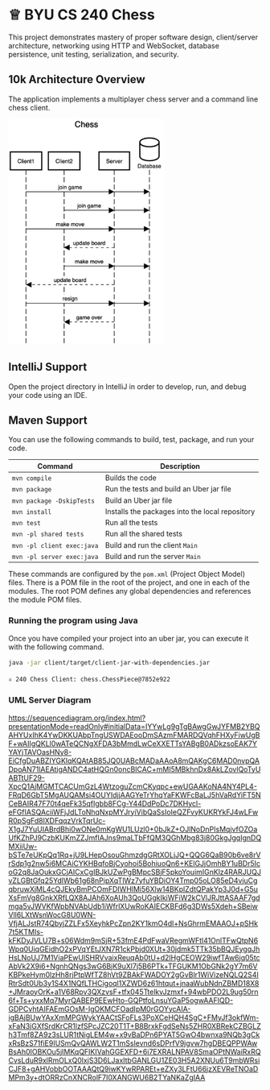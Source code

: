 # ♕ BYU CS 240 Chess

This project demonstrates mastery of proper software design, client/server architecture, networking using HTTP and WebSocket, database persistence, unit testing, serialization, and security.

## 10k Architecture Overview

The application implements a multiplayer chess server and a command line chess client.

[![Sequence Diagram](10k-architecture.png)](https://sequencediagram.org/index.html#initialData=C4S2BsFMAIGEAtIGckCh0AcCGAnUBjEbAO2DnBElIEZVs8RCSzYKrgAmO3AorU6AGVIOAG4jUAEyzAsAIyxIYAERnzFkdKgrFIuaKlaUa0ALQA+ISPE4AXNABWAexDFoAcywBbTcLEizS1VZBSVbbVc9HGgnADNYiN19QzZSDkCrfztHFzdPH1Q-Gwzg9TDEqJj4iuSjdmoMopF7LywAaxgvJ3FC6wCLaFLQyHCdSriEseSm6NMBurT7AFcMaWAYOSdcSRTjTka+7NaO6C6emZK1YdHI-Qma6N6ss3nU4Gpl1ZkNrZwdhfeByy9hwyBA7mIT2KAyGGhuSWi9wuc0sAI49nyMG6ElQQA)

## IntelliJ Support

Open the project directory in IntelliJ in order to develop, run, and debug your code using an IDE.

## Maven Support

You can use the following commands to build, test, package, and run your code.

| Command                    | Description                                     |
| -------------------------- | ----------------------------------------------- |
| `mvn compile`              | Builds the code                                 |
| `mvn package`              | Run the tests and build an Uber jar file        |
| `mvn package -DskipTests`  | Build an Uber jar file                          |
| `mvn install`              | Installs the packages into the local repository |
| `mvn test`                 | Run all the tests                               |
| `mvn -pl shared tests`     | Run all the shared tests                        |
| `mvn -pl client exec:java` | Build and run the client `Main`                 |
| `mvn -pl server exec:java` | Build and run the server `Main`                 |

These commands are configured by the `pom.xml` (Project Object Model) files. There is a POM file in the root of the project, and one in each of the modules. The root POM defines any global dependencies and references the module POM files.

### Running the program using Java

Once you have compiled your project into an uber jar, you can execute it with the following command.

```sh
java -jar client/target/client-jar-with-dependencies.jar

♕ 240 Chess Client: chess.ChessPiece@7852e922
```
### UML Server Diagram
https://sequencediagram.org/index.html?presentationMode=readOnly#initialData=IYYwLg9gTgBAwgGwJYFMB2YBQAHYUxIhK4YwDKKUAbpTngUSWDAEooDmSAzmFMARDQVqhFHXyFiwUgBF+wAIIgQKLl0wATeQCNgXFDA3bMmdLwCeXXETTsYABgB0ADkzsoEAK7YYAYjTAVOasHNy8-EiCfgDuABZIYGKIqKQAtAB85JQ0UABcMADaAAoA8mQAKgC6MAD0nvpQADpoAN71lAEAtigANDC4atHQGn0oncBICAC+mMI5MBkhnDx8AkLZovlQoTyUABTtUF29-XpcQ1AjMGMTCACUmGzL4WtzoguZcmCKyqpc+ewUGAAKoNA4NY4PL4-FRqD6GbT5MgAUQAMsi4OUYIdjjAAGYeTrYhqYaFKWFcBaLJ5hVaRdYiFT5NCeBAIR47F70t4qeFk35qfIgbb8FCg-Y44DdPoDc7DKHycl-eFGfIASQAciiWFjJdLToNhqNxpMYJryiVibQaSsIoIeQZFvyKUKRYkFJ4wLFwR0pSgFd8lXDFqqzVrkTqrUc-X1gJ7YuUIABrdBhi0wONe0mKgWU1LUzl0+0bJkZ+OJlNoDnPIsMqjvfOZOaUfKZhPJ9CzbKUKmZZJmfIAJns9maLTbFfQM3QGhMbg83j80GkgJgqIgnDQMXiiUw-bSTe7eUKpQq1Rq+jU9LHepOsouGhmzdgGRtXOLjJQ+QQG6QaB90b6ve8rVrSdp1g2nw5i6MCAiCYKHBqfoBjCyohoi5BohiuoQn6+KElGJjOmhBY1uBDr5IcoG2q8JaOukxGCjAICxCgIBJkUZwPgBMpcSBjF5pkoYouimIGnKlz4RARJUQJvZLGBtGfq25YdlWb61g68nPipXqTlWz7yfuYBDiOY4Tmp05oLO85eD4vjuCgqbruwXjML4cQJEkyBmPCOmFDIWHlMi56Xlw14BKplZdtQPakYp3J0d+G5uXsFmVg8GnkXRfLQX8AJAh6XoAUh3QoUGgkIkiWFiW2kCVlJRJttASAAF7gdmga5vJWVKfWpbNVAbUdb1iWfrlXUwRoKAIECKBFd6g3DWs5Xdeh+SBeiwVll6LXtWsnWocG8U0WN-VfjALJstR74QbyjZZLFx5XeyhkPcZpn2KY1kmO4dl+NsGhrmEMAAOJ+pSHk7t5KTMIs-kFKDyJVLU7B+s06Wdm9mSjR+53fmE4PdFwaVRegmWFtl41OnlTFwQtpN6Wpq0UiqGEidhO2xPVqYEtJXN7R1ckPbjd0XUt+30jdmk5TTk35bBQJEygqJhHsLNoUJ7M1ViaPEwUlSHRVvaixReuqAb0tU+d2lHgCEOW29iwfTAw6jq05tcAbVk2X9i6+NgnhQNgs3wG6BjK9uXl7j5B6PTk+TFGUKM1ObGNk2gY7m6VKBPkeHym0lzHh8rjPtpWfTZ8hVt9ZBAkFWADOY2gGvBlr1WiVizeNQLQ2S4IRtrSdt0Ub3y1S4X1NQfLTHCigoql1XZWD6z61htqut+jnaaWubNdnZBMD18X8+JMraoyOrK+a1V68Rpv3QXzvsF+tfx045TtelkvJzmxf+94wbPDO2L9ug50rn6f+Ts+yxxMq7MyrQABEP9EEwHto-GQPtfoLnsuYGaP5ogwAAFIQD-GDPCvhtAIFAEmGOsM-IgOKMCFOadIpM0rGOYycAIA-igBAjBUwYAxXmMPGWykYAACtSFoFLs3PoXCeHQH4SgC+FMyJf3okfWm-xFaN3jGXfSrdKrCR1lzfSPcJZC20T1T+B8BrxkFgdSeNs5ZHR0XBRekCZBGLZh3Tmf8ZA9z3sLUR1tNigLEM4w+x9vBaDPn6PYAT5GwO4bwnxa9NQb3gCkxRsBzS71fiE9IUSmQvQAWLW2T1mSslevnd6sDPrfV9jgvw7hgDBEQPPWAwBsAh0IOBKOu5jIMKqQFIKIVahGGEXFD+6i7EXRALNPAV8SmaOPtNWaiRxRQCvsLduR9xlRmOLxQ0lxjS3D6LJaxItbGANLGU1ZE03H5A2XNUu6T9mbWRsiCJF8+gAHVobbOOTAAAQtQ9iwKYwRPAREt+eZXy3LFtU66jzXEVReTNOaDMPm3y+dtORRzCnXNCRolF7I0XANGWU6B2TYaNKaZgIAA
